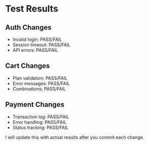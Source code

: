# Test Results

## Auth Changes
- Invalid login: PASS/FAIL
- Session timeout: PASS/FAIL
- API errors: PASS/FAIL

## Cart Changes
- Plan validation: PASS/FAIL
- Error messages: PASS/FAIL
- Combinations: PASS/FAIL

## Payment Changes
- Transaction log: PASS/FAIL
- Error handling: PASS/FAIL
- Status tracking: PASS/FAIL

I will update this with actual results after you commit each change.
